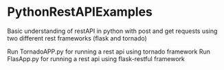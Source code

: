 # PythonRestAPIExamples

Basic understanding of restAPI in python with post and get requests using two different rest frameworks (flask and tornado)

Run TornadoAPP.py for running a rest api using tornado framework
Run FlasApp.py for running a rest api using flask-restful framework
